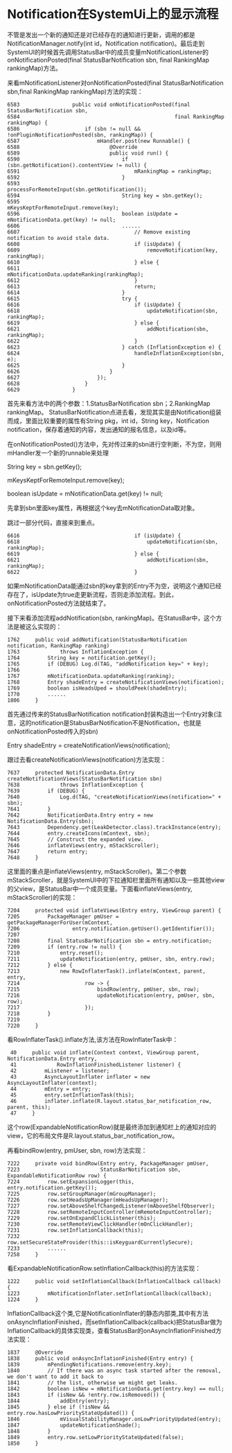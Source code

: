 # Notification在SystemUi上的显示流程

不管是发出一个新的通知还是对已经存在的通知进行更新，调用的都是NotificationManager.notify(int id，Notification notification)。最后走到SystemUI的时候首先调用StatusBar中的成员变量mNotificationListener的onNotificationPosted(final StatusBarNotification sbn, final RankingMap rankingMap)方法。

来看mNotificationListener对onNotificationPosted(final StatusBarNotification sbn,final RankingMap rankingMap)方法的实现：
```
6583                 public void onNotificationPosted(final StatusBarNotification sbn,
6584                                                  final RankingMap rankingMap) {
6586                     if (sbn != null && !onPluginNotificationPosted(sbn, rankingMap)) {
6587                         mHandler.post(new Runnable() {
6588                             @Override
6589                             public void run() {
6590                                 if (sbn.getNotification().contentView != null) {
6591                                     mRankingMap = rankingMap;
6592                                 }
6593                                 processForRemoteInput(sbn.getNotification());
6594                                 String key = sbn.getKey();
6595                                 mKeysKeptForRemoteInput.remove(key);
6596                                 boolean isUpdate = mNotificationData.get(key) != null;
6606                                 ......
6607                                     // Remove existing notification to avoid stale data.
6608                                     if (isUpdate) {
6609                                         removeNotification(key, rankingMap);
6610                                     } else {
6611                                         mNotificationData.updateRanking(rankingMap);
6612                                     }
6613                                     return;
6614                                 }
6615                                 try {
6616                                     if (isUpdate) {
6618                                         updateNotification(sbn, rankingMap);
6619                                     } else {
6621                                         addNotification(sbn, rankingMap);
6622                                     }
6623                                 } catch (InflationException e) {
6624                                     handleInflationException(sbn, e);
6625                                 }
6626                             }
6627                         });
6628                     }
6629                 }

```
首先来看方法中的两个参数：1.StatusBarNotification sbn；2.RankingMap rankingMap。
StatusBarNotification点进去看，发现其实是由Notification组装而成，里面比较重要的属性有String pkg，int id，String key，Notification notification，保存着通知的内容，发出通知的报名信息，以及id等。

在onNotificationPosted()方法中，先对传过来的sbn进行空判断，不为空，则用mHandler发一个新的runnable来处理

String key = sbn.getKey();

mKeysKeptForRemoteInput.remove(key);

boolean isUpdate = mNotificationData.get(key) != null;

先拿到sbn里面key属性，再根据这个key去mNotificationData取对象。

跳过一部分代码，直接来到重点。
```
6616                                     if (isUpdate) {
6618                                         updateNotification(sbn, rankingMap);
6619                                     } else {
6621                                         addNotification(sbn, rankingMap);
6622                                     }
```

如果mNotificationData能通过sbn的key拿到的Entry不为空，说明这个通知已经存在了，isUpdate为true走更新流程，否则走添加流程。到此，onNotificationPosted方法就结束了。

接下来看添加流程addNotification(sbn, rankingMap)。在StatusBar中，这个方法是被这么实现的：
```
1762     public void addNotification(StatusBarNotification notification, RankingMap ranking)
1763             throws InflationException {
1764         String key = notification.getKey();
1765         if (DEBUG) Log.d(TAG, "addNotification key=" + key);
1766 
1767         mNotificationData.updateRanking(ranking);
1768         Entry shadeEntry = createNotificationViews(notification);
1769         boolean isHeadsUped = shouldPeek(shadeEntry);
1770         ......
1806     }
```

首先通过传来的StatusBarNotification notification封装构造出一个Entry对象(注意，这的notification是StabusBarNotification不是Notification，也就是onNotificationPosted传入的sbn)

Entry shadeEntry = createNotificationViews(notification);

跟过去看createNotificationViews(notification)方法实现：
```
7637     protected NotificationData.Entry createNotificationViews(StatusBarNotification sbn)
7638             throws InflationException {
7639         if (DEBUG) {
7640             Log.d(TAG, "createNotificationViews(notification=" + sbn);
7641         }
7642         NotificationData.Entry entry = new NotificationData.Entry(sbn);
7643         Dependency.get(LeakDetector.class).trackInstance(entry);
7644         entry.createIcons(mContext, sbn);
7645         // Construct the expanded view.
7646         inflateViews(entry, mStackScroller);
7647         return entry;
7648     }
```

这里面的重点是inflateViews(entry, mStackScroller)。第二个参数mStackScroller，就是SystemUI中的下拉通知栏里面所有通知以及一些其他view的父view，是StatusBar中一个成员变量。下面看inflateViews(entry, mStackScroller)的实现：
```
7204     protected void inflateViews(Entry entry, ViewGroup parent) {
7205         PackageManager pmUser = getPackageManagerForUser(mContext,
7206                 entry.notification.getUser().getIdentifier());
7207 
7208         final StatusBarNotification sbn = entry.notification;
7209         if (entry.row != null) {
7210             entry.reset();
7211             updateNotification(entry, pmUser, sbn, entry.row);
7212         } else {
7213             new RowInflaterTask().inflate(mContext, parent, entry,
7214                     row -> {
7215                         bindRow(entry, pmUser, sbn, row);
7216                         updateNotification(entry, pmUser, sbn, row);
7217                     });
7218         }
7219 
7220     }
```
看RowInflaterTask().inflate方法,该方法在RowInflaterTask中：
```
 40     public void inflate(Context context, ViewGroup parent, NotificationData.Entry entry,
 41             RowInflationFinishedListener listener) { 
 42         mListener = listener;
 43         AsyncLayoutInflater inflater = new AsyncLayoutInflater(context);
 44         mEntry = entry;
 45         entry.setInflationTask(this);
 46         inflater.inflate(R.layout.status_bar_notification_row, parent, this);
 47     }
 ```
这个row(ExpandableNotificationRow)就是最终添加到通知栏上的通知对应的view，它的布局文件是R.layout.status_bar_notification_row。

再看bindRow(entry, pmUser, sbn, row)方法实现：
```
7222     private void bindRow(Entry entry, PackageManager pmUser,
7223                          StatusBarNotification sbn, ExpandableNotificationRow row) {
7224         row.setExpansionLogger(this, entry.notification.getKey());
7225         row.setGroupManager(mGroupManager);
7226         row.setHeadsUpManager(mHeadsUpManager);
7227         row.setAboveShelfChangedListener(mAboveShelfObserver);
7228         row.setRemoteInputController(mRemoteInputController);
7229         row.setOnExpandClickListener(this);
7230         row.setRemoteViewClickHandler(mOnClickHandler);
7231         row.setInflationCallback(this);
7232         row.setSecureStateProvider(this::isKeyguardCurrentlySecure);
7233         ......
7258     }
```
看ExpandableNotificationRow.setInflationCallback(this)的方法实现：
```
1222     public void setInflationCallback(InflationCallback callback) {
1223         mNotificationInflater.setInflationCallback(callback);
1224     }
```
InflationCallback这个类,它是NotificationInflater的静态内部类,其中有方法onAsyncInflationFinished，而setInflationCallback(callback)把StatusBar做为InflationCallback的具体实现类，查看StatusBar的onAsyncInflationFinished方法实现：
```
1837     @Override
1838     public void onAsyncInflationFinished(Entry entry) {
1839         mPendingNotifications.remove(entry.key);
1840         // If there was an async task started after the removal, we don't want to add it back to
1841         // the list, otherwise we might get leaks.
1842         boolean isNew = mNotificationData.get(entry.key) == null;
1843         if (isNew && !entry.row.isRemoved()) {
1844             addEntry(entry);
1845         } else if (!isNew && entry.row.hasLowPriorityStateUpdated()) {
1846             mVisualStabilityManager.onLowPriorityUpdated(entry);
1847             updateNotificationShade();
1848         }
1849         entry.row.setLowPriorityStateUpdated(false);
1850     }
```


















